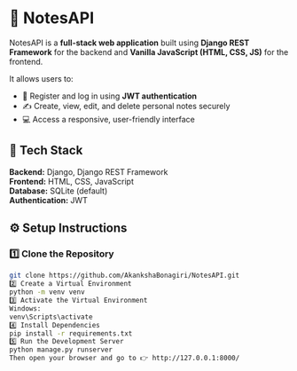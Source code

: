 # 📝 NotesAPI

NotesAPI is a **full-stack web application** built using **Django REST Framework** for the backend and **Vanilla JavaScript (HTML, CSS, JS)** for the frontend.

It allows users to:
- 🧍 Register and log in using **JWT authentication**  
- ✍️ Create, view, edit, and delete personal notes securely  
- 💻 Access a responsive, user-friendly interface

## 🚀 Tech Stack

**Backend:** Django, Django REST Framework  
**Frontend:** HTML, CSS, JavaScript  
**Database:** SQLite (default)  
**Authentication:** JWT 

## ⚙️ Setup Instructions

### 1️⃣ Clone the Repository
```bash
git clone https://github.com/AkankshaBonagiri/NotesAPI.git
2️⃣ Create a Virtual Environment
python -m venv venv
3️⃣ Activate the Virtual Environment
Windows:
venv\Scripts\activate
4️⃣ Install Dependencies
pip install -r requirements.txt
5️⃣ Run the Development Server
python manage.py runserver
Then open your browser and go to 👉 http://127.0.0.1:8000/
